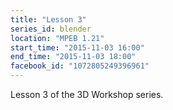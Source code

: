 ```yaml
---
title: "Lesson 3"
series_id: blender
location: "MPEB 1.21"
start_time: "2015-11-03 16:00"
end_time: "2015-11-03 18:00"
facebook_id: "1072805249396961"
---
```


Lesson 3 of the 3D Workshop series.
